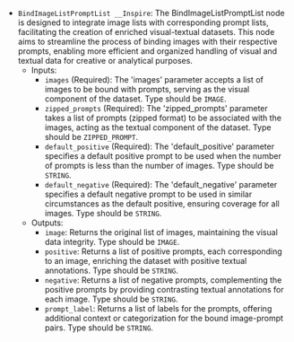 - `BindImageListPromptList __Inspire`: The BindImageListPromptList node is designed to integrate image lists with corresponding prompt lists, facilitating the creation of enriched visual-textual datasets. This node aims to streamline the process of binding images with their respective prompts, enabling more efficient and organized handling of visual and textual data for creative or analytical purposes.
    - Inputs:
        - `images` (Required): The 'images' parameter accepts a list of images to be bound with prompts, serving as the visual component of the dataset. Type should be `IMAGE`.
        - `zipped_prompts` (Required): The 'zipped_prompts' parameter takes a list of prompts (zipped format) to be associated with the images, acting as the textual component of the dataset. Type should be `ZIPPED_PROMPT`.
        - `default_positive` (Required): The 'default_positive' parameter specifies a default positive prompt to be used when the number of prompts is less than the number of images. Type should be `STRING`.
        - `default_negative` (Required): The 'default_negative' parameter specifies a default negative prompt to be used in similar circumstances as the default positive, ensuring coverage for all images. Type should be `STRING`.
    - Outputs:
        - `image`: Returns the original list of images, maintaining the visual data integrity. Type should be `IMAGE`.
        - `positive`: Returns a list of positive prompts, each corresponding to an image, enriching the dataset with positive textual annotations. Type should be `STRING`.
        - `negative`: Returns a list of negative prompts, complementing the positive prompts by providing contrasting textual annotations for each image. Type should be `STRING`.
        - `prompt_label`: Returns a list of labels for the prompts, offering additional context or categorization for the bound image-prompt pairs. Type should be `STRING`.
